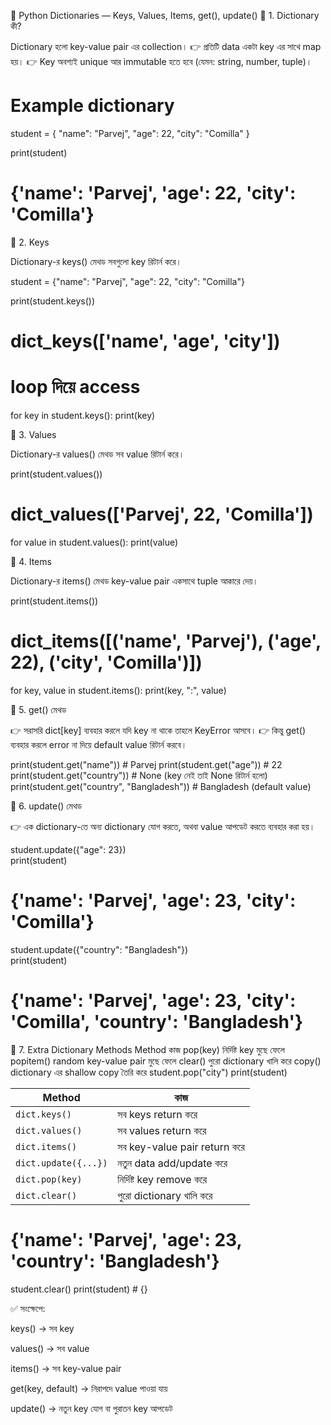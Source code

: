 🐍 Python Dictionaries — Keys, Values, Items, get(), update()
🔹 1. Dictionary কী?

Dictionary হলো key-value pair এর collection।
👉 প্রতিটি data একটা key এর সাথে map হয়।
👉 Key অবশ্যই unique আর immutable হতে হবে (যেমন: string, number, tuple)।

# Example dictionary
student = {
    "name": "Parvej",
    "age": 22,
    "city": "Comilla"
}

print(student)
# {'name': 'Parvej', 'age': 22, 'city': 'Comilla'}

🔹 2. Keys

Dictionary-র keys() মেথড সবগুলো key রিটার্ন করে।

student = {"name": "Parvej", "age": 22, "city": "Comilla"}

print(student.keys())  
# dict_keys(['name', 'age', 'city'])

# loop দিয়ে access
for key in student.keys():
    print(key)

🔹 3. Values

Dictionary-র values() মেথড সব value রিটার্ন করে।

print(student.values())  
# dict_values(['Parvej', 22, 'Comilla'])

for value in student.values():
    print(value)

🔹 4. Items

Dictionary-র items() মেথড key-value pair একসাথে tuple আকারে দেয়।

print(student.items())  
# dict_items([('name', 'Parvej'), ('age', 22), ('city', 'Comilla')])

for key, value in student.items():
    print(key, ":", value)

🔹 5. get() মেথড

👉 সরাসরি dict[key] ব্যবহার করলে যদি key না থাকে তাহলে KeyError আসবে।
👉 কিন্তু get() ব্যবহার করলে error না দিয়ে default value রিটার্ন করবে।

print(student.get("name"))       # Parvej
print(student.get("age"))        # 22
print(student.get("country"))    # None (key নেই তাই None রিটার্ন হলো)
print(student.get("country", "Bangladesh"))  # Bangladesh (default value)

🔹 6. update() মেথড

👉 এক dictionary-তে অন্য dictionary যোগ করতে, অথবা value আপডেট করতে ব্যবহার করা হয়।

student.update({"age": 23})  
print(student)  
# {'name': 'Parvej', 'age': 23, 'city': 'Comilla'}

student.update({"country": "Bangladesh"})  
print(student)  
# {'name': 'Parvej', 'age': 23, 'city': 'Comilla', 'country': 'Bangladesh'}

🔹 7. Extra Dictionary Methods
Method	কাজ
pop(key)	নির্দিষ্ট key মুছে ফেলে
popitem()	random key-value pair মুছে ফেলে
clear()	পুরো dictionary খালি করে
copy()	dictionary এর shallow copy তৈরি করে
student.pop("city")
print(student)  

| Method               | কাজ                          |
| -------------------- | ---------------------------- |
| `dict.keys()`        | সব keys return করে           |
| `dict.values()`      | সব values return করে         |
| `dict.items()`       | সব key-value pair return করে |
| `dict.update({...})` | নতুন data add/update করে     |
| `dict.pop(key)`      | নির্দিষ্ট key remove করে     |
| `dict.clear()`       | পুরো dictionary খালি করে     |


# {'name': 'Parvej', 'age': 23, 'country': 'Bangladesh'}

student.clear()
print(student)  # {}


✅ সংক্ষেপে:

keys() → সব key

values() → সব value

items() → সব key-value pair

get(key, default) → নিরাপদে value পাওয়া যায়

update() → নতুন key যোগ বা পুরাতন key আপডেট